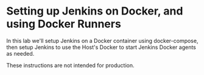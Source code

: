 # Setting up Jenkins on Docker, and using Docker Runners

In this lab we'll setup Jenkins on a Docker container using docker-compose, then setup Jenkins to use the Host's Docker to start Jenkins Docker agents as needed.

These instructions are not intended for production.